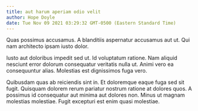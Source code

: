 ```yaml
---
title: aut harum aperiam odio velit
author: Hope Doyle
date: Tue Nov 09 2021 03:29:32 GMT-0500 (Eastern Standard Time)
---
```

Quas possimus accusamus. A blanditiis aspernatur accusamus aut ut. Qui nam architecto ipsam iusto dolor.

 Iusto aut doloribus impedit sed ut. Id voluptatum ratione. Nam aliquid nesciunt error dolorum consequatur veritatis nulla ut. Animi vero ea consequuntur alias. Molestias est dignissimos fuga vero.

 Quibusdam quas ab reiciendis sint in. Et doloremque eaque fuga sed sit fugit. Quisquam dolorem rerum pariatur nostrum ratione at dolores quos. A possimus id consequatur aut minima aut dolores non. Minus ut magnam molestias molestiae. Fugit excepturi est enim quasi molestiae.